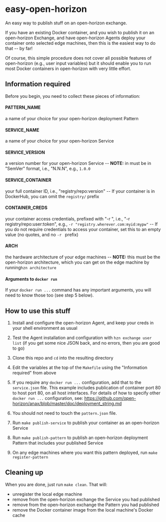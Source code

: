 # easy-open-horizon

An easy way to publish stuff on an open-horizon exchange.

If you have an existing Docker container, and you wish to publish it on an open-horizon Exchange, and have open-horizon Agents deploy your container onto selected edge machines, then this is the easiest way to do that -- by far!

Of course, this simple procedure does not cover all possible features of open-horizon (e.g., user input variables) but it should enable you to run most Docker containers in open-horizon with very little effort.

## Information required

Before you begin, you need to collect these pieces of information:

#### PATTERN_NAME
a name of your choice for your open-horizon deployment Pattern
#### SERVICE_NAME
a name of your choice for your open-horizon Service
#### SERVICE_VERSION
a version number for your open-horizon Service -- **NOTE:** in must be in "SemVer" format, i.e., "N.N.N", e.g., `1.0.0`
#### SERVICE_CONTAINER
your full container ID, i.e., "registry/repo:version" -- If your container is in DockerHub, you can omit the `registry/` prefix
#### CONTAINER_CREDS
your container access credentials, prefixed with "-r ", i.e., "-r registry/repo:user:token", e.g., `-r "registry.wherever.com:myid:mypw"` -- If you do not require credentials to access your container, set this to an empty value (no quotes, and no `-r ` prefix)
#### ARCH
the hardware architecture of your edge machines -- **NOTE:** this must be the open-horizon architecture, which you can get on the edge machine by running`hzn architecture`

#### Arguments to `docker run`
If your `docker run ...` command has any important arguments, you will need to know those too (see step 5 below).

## How to use this stuff

1. Install and configure the open-horizon Agent, and keep your creds in your shell environment as usual

2. Test the Agent installation and configuration with `hzn exchange user list` (if you get some nice JSON back, and no errors, then you are good to go)

3. Clone this repo and `cd` into the resulting directory

4. Edit the variables at the top of the `Makefile` using the "Information required" from above

5. If you require any `docker run ...` configuration, add that to the `service.json` file. This example includes publication of container port 80 to host port 80, on all host interfaces. For details of how to specify other `docker run ...` configuration, see: https://github.com/open-horizon/anax/blob/master/doc/deployment_string.md

6. You should not need to touch the `pattern.json` file.

7. Run `make publish-service` to publish your container as an open-horizon Service

8. Run `make publish-pattern` to publish an open-horizon deployment Pattern that includes your published Service

9. On any edge machines where you want this pattern deployed, run `make register-pattern`

## Cleaning up

When you are done, just run `make clean`. That will:

- unregister the local edge machine
- remove from the open-horizon exchange the Service you had published
- remove from the open-horizon exchange the Pattern you had published
- remove the Docker container image from the local machine's Docker cache

